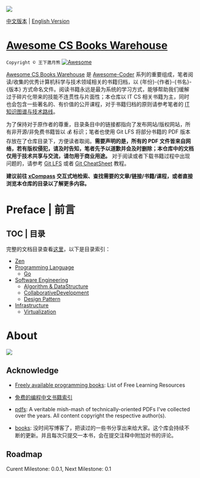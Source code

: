 ![](https://user-images.githubusercontent.com/5803001/43364904-59f5bda6-9356-11e8-9ab3-ae073d08bb9e.png)

[中文版本](./README.md) | [English Version](./README-en.md)

# [Awesome CS Books Warehouse](https://parg.co/UpB)

`Copyright © 王下邀月熊` [![Awesome](https://parg.co/UvS)](https://parg.co/UpB)

[Awesome CS Books Warehouse](https://parg.co/UpB) 是 [Awesome-Coder](https://github.com/wxyyxc1992/Awesome-Coder) 系列的重要组成，笔者阅读/收集的优秀计算机科学与技术领域相关的书籍归档，以 {年份}-{作者}-{书名}-{版本} 方式命名文件。阅读书籍永远是最为系统的学习方式，能够帮助我们缓解过于碎片化带来的技能不连贯性与片面性；本仓库以 IT CS 相关书籍为主，同时也会包含一些著名的、有价值的公开课程，对于书籍归档的原则请参考笔者的 [IT 知识图谱与技术路线](https://github.com/wxyyxc1992/Awesome-Coder/tree/master/MindMap)。

为了保持对于原作者的尊重，目录条目中的链接都指向了发布网站/版权网站，所有非开源/非免费书籍皆以 :moneybag: 标识；笔者也使用 Git LFS 将部分书籍的 PDF 版本存放在了仓库目录下，方便读者取阅。**需要声明的是，所有的 PDF 文件皆来自网络，若有版权侵犯，请及时告知，笔者先予以道歉并会及时删除；本仓库中的文档仅用于技术共享与交流，请勿用于商业用途。** 对于阅读或者下载书籍过程中出现问题的，请参考 [Git LFS](https://git-lfs.github.com/) 或者 [Git CheatSheet](https://parg.co/UTd) 教程。

**建议前往 [xCompass](https://wxyyxc1992.github.io/home/#/search) 交互式地检索、查找需要的文章/链接/书籍/课程，或者直接浏览本仓库的目录以了解更多内容。**

# Preface | 前言

## TOC | 目录

完整的文档目录查看[这里](./toc.md)，以下是目录索引：

- [Zen](./toc.md#zen)
- [Programming Language](./toc.md#programming-language)
  - [Go](./toc.md#go)
- [Software Engineering](./toc.md#software-engineering)
  - [Algorithm & DataStructure](./toc.md#algorithm-datastructure)
  - [CollaborativeDevelopment](./toc.md#collaborativedevelopment)
  - [Design Pattern](./toc.md#design-pattern)
- [Infrastructure](./toc.md#infrastructure)
  - [Virtualization](./toc.md#virtualization)

# About

![](https://user-images.githubusercontent.com/5803001/37886888-d361e980-30f0-11e8-913b-6fbfce98ab77.jpeg)

## Acknowledge

- [Freely available programming books](https://github.com/EbookFoundation/free-programming-books): List of Free Learning Resources

- [免费的编程中文书籍索引](https://github.com/justjavac/free-programming-books-zh_CN)

- [pdfs](https://github.com/tpn/pdfs): A veritable mish-mash of technically-oriented PDFs I've collected over the years. All content copyright the respective author(s).

- [books](https://github.com/yuanliangding/books): 没时间写博客了，把读过的一些书分享出来给大家。这个库会持续不断的更新。并且每次只提交一本书，会在提交注释中附加对书的评论。

## Roadmap

Curent Milestone: 0.0.1, Next Milestone: 0.1
